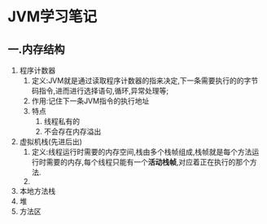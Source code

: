 # JVM学习笔记

## 一.内存结构

1. 程序计数器
   1. 定义:JVM就是通过读取程序计数器的指来决定,下一条需要执行的的字节码指令,进而进行选择语句,循环,异常处理等;
   2. 作用:记住下一条JVM指令的执行地址
   3. 特点
      1. 线程私有的
      2. 不会存在内存溢出
2. 虚拟机栈(先进后出)
   1. 定义:线程运行时需要的内存空间,栈由多个栈帧组成,栈帧就是每个方法运行时需要的内存,每个线程只能有一个**活动栈帧**,对应着正在执行的那个方法.
   2. 
3. 本地方法栈
4. 堆
5. 方法区